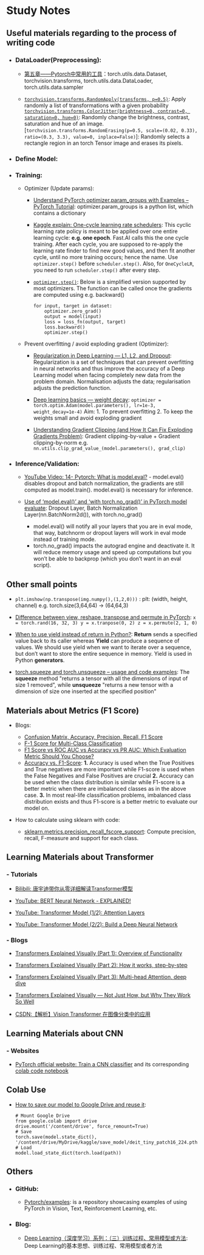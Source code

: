 # Study Notes
## Useful materials regarding to the process of writing code
- ### DataLoader(Preprocessing):
  - [第五章——Pytorch中常用的工具](https://blog.csdn.net/zhenaoxi1077/article/details/80953227)：torch.utils.data.Dataset, torchvision.transforms, torch.utils.data.DataLoader, torch.utils.data.sampler

  - [```torchvision.transforms.RandomApply(transforms, p=0.5)```](https://pytorch.org/vision/stable/generated/torchvision.transforms.RandomApply.html#torchvision.transforms.RandomApply): Apply randomly a list of transformations with a given probability
  [```torchvision.transforms.ColorJitter(brightness=0, contrast=0, saturation=0, hue=0)```](https://pytorch.org/vision/main/generated/torchvision.transforms.ColorJitter.html): Randomly change the brightness, contrast, saturation and hue of an image.
  [```torchvision.transforms.RandomErasing(p=0.5, scale=(0.02, 0.33), ratio=(0.3, 3.3), value=0, inplace=False)```]: Randomly selects a rectangle region in an torch Tensor image and erases its pixels.

- ### Define Model:


- ### Training:

    - Optimizer (Update params):
        - [Understand PyTorch optimizer.param_groups with Examples – PyTorch Tutorial](https://www.tutorialexample.com/understand-pytorch-optimizer-param_groups-with-examples-pytorch-tutorial/): optimizer.param_groups is a python list, which contains a dictionary

        - [Kaggle explain: One-cycle learning rate schedulers](https://www.kaggle.com/code/residentmario/one-cycle-learning-rate-schedulers/notebook): This cyclic learning rate policy is meant to be applied over one entire learning cycle: **e.g. one epoch**. Fast.AI calls this the one cycle training. After each cycle, you are supposed to re-apply the learning rate finder to find new good values, and then fit another cycle, until no more training occurs; hence the name. Use ```optimizer.step()``` before ```scheduler.step()```. Also, for ```OneCycleLR```, you need to run ```scheduler.step()``` after every step.

        - [```optimizer.step()```](https://pytorch.org/docs/stable/optim.html#optimizer-step): Below is a simplified version supported by most optimizers. The function can be called once the gradients are computed using e.g. backward()
            ```
            for input, target in dataset:
                optimizer.zero_grad()
                output = model(input)
                loss = loss_fn(output, target)
                loss.backward()
                optimizer.step()
            ```

    - Prevent overfitting / avoid exploding gradient (Optimizer):
        - [Regularization in Deep Learning — L1, L2, and Dropout](https://towardsdatascience.com/regularization-in-deep-learning-l1-l2-and-dropout-377e75acc036#:~:text=Regularization%20is%20a%20set%20of,data%20from%20the%20problem%20domain.): Regularization is a set of techniques that can prevent overfitting in neural networks and thus improve the accuracy of a Deep Learning model when facing completely new data from the problem domain. Normalisation adjusts the data; regularisation adjusts the prediction function.
        - [Deep learning basics — weight decay](https://medium.com/analytics-vidhya/deep-learning-basics-weight-decay-3c68eb4344e9): ```optimizer = torch.optim.Adam(model.parameters(), lr=1e-3, weight_decay=1e-4)``` Aim: 1. To prevent overfitting 2. To keep the weights small and avoid exploding gradient
    
        - [Understanding Gradient Clipping (and How It Can Fix Exploding Gradients Problem)](https://neptune.ai/blog/understanding-gradient-clipping-and-how-it-can-fix-exploding-gradients-problem): Gradient clipping-by-value + Gradient clipping-by-norm e.g. ```nn.utils.clip_grad_value_(model.parameters(), grad_clip)```

- ### Inference/Validation:

  - [YouTube Video: 14- Pytorch: What is model.eval?](https://www.youtube.com/watch?v=GzjRE3MUx6Q) - model.eval() disables dropout and batch normalization, the gradients are still computed as model.train(). model.eval() is necessary for inference.
  - [Use of ‘model.eval()’ and ‘with torch.no_grad()’ in PyTorch model evaluate](https://androidkt.com/use-of-model-eval-and-with-torch-no_grad-in-pytorch-model-evaluate/): Dropout Layer, Batch Normalization Layer(nn.BatchNorm2d()), with torch.no_grad()

    - model.eval() will notify all your layers that you are in eval mode, that way, batchnorm or dropout layers will work in eval mode instead of training mode.
    - torch.no_grad() impacts the autograd engine and deactivate it. It will reduce memory usage and speed up computations but you won’t be able to backprop (which you don’t want in an eval script).


## Other small points
- ```plt.imshow(np.transpose(img.numpy(),(1,2,0)))``` : plt: (width, height, channel) e.g. torch.size(3,64,64) -> (64,64,3)
- [Difference between view, reshape, transpose and permute in PyTorch](https://jdhao.github.io/2019/07/10/pytorch_view_reshape_transpose_permute/): 
        ```
        x = torch.rand(16, 32, 3)
        y = x.tranpose(0, 2)
        z = x.permute(2, 1, 0)
        ```
- [When to use yield instead of return in Python?](https://www.geeksforgeeks.org/use-yield-keyword-instead-return-keyword-python/): **Return** sends a specified value back to its caller whereas **Yield** can produce a sequence of values. We should use yield when we want to iterate over a sequence, but don’t want to store the entire sequence in memory. Yield is used in Python **generators**.

- [torch.squeeze and torch.unsqueeze – usage and code examples](https://linuxpip.org/pytorch-squeeze-unsqueeze/): The **squeeze** method "returns a tensor with all the dimensions of input of size 1 removed", while **unsqueeze** "returns a new tensor with a dimension of size one inserted at the specified position"

## Materials about Metrics (F1 Score)
- Blogs:
  - [Confusion Matrix, Accuracy, Precision, Recall, F1 Score](https://medium.com/analytics-vidhya/confusion-matrix-accuracy-precision-recall-f1-score-ade299cf63cd)
  - [F-1 Score for Multi-Class Classification](https://www.baeldung.com/cs/multi-class-f1-score)
  - [F1 Score vs ROC AUC vs Accuracy vs PR AUC: Which Evaluation Metric Should You Choose?](https://neptune.ai/blog/f1-score-accuracy-roc-auc-pr-auc)
  - [Accuracy vs. F1-Score](https://medium.com/analytics-vidhya/accuracy-vs-f1-score-6258237beca2): **1.** Accuracy is used when the True Positives and True negatives are more important while F1-score is used when the False Negatives and False Positives are crucial **2.** Accuracy can be used when the class distribution is similar while F1-score is a better metric when there are imbalanced classes as in the above case. **3.** In most real-life classification problems, imbalanced class distribution exists and thus F1-score is a better metric to evaluate our model on.

- How to calculate using sklearn with code:
  - [sklearn.metrics.precision_recall_fscore_support](https://scikit-learn.org/stable/modules/generated/sklearn.metrics.precision_recall_fscore_support.html): Compute precision, recall, F-measure and support for each class.

## Learning Materials about Transformer
### - Tutorials
- [Bilibili: 唐宇迪带你从零详细解读Transformer模型](https://www.bilibili.com/video/BV1Pu411Q7jD?spm_id_from=333.999.0.0&vd_source=4e20016bd1355fe9ad9e32194a97d42a)

- [YouTube: BERT Neural Network - EXPLAINED!](https://www.youtube.com/watch?v=xI0HHN5XKDo)

- [YouTube: Transformer Model (1/2): Attention Layers](https://www.youtube.com/watch?v=FC8PziPmxnQ)
- [YouTube: Transformer Model (2/2): Build a Deep Neural Network](https://www.youtube.com/watch?v=J4H6A4-dvhE)

### - Blogs
- [Transformers Explained Visually (Part 1): Overview of Functionality](https://towardsdatascience.com/transformers-explained-visually-part-1-overview-of-functionality-95a6dd460452)

- [Transformers Explained Visually (Part 2): How it works, step-by-step](https://towardsdatascience.com/transformers-explained-visually-part-2-how-it-works-step-by-step-b49fa4a64f34)

- [Transformers Explained Visually (Part 3): Multi-head Attention, deep dive](https://towardsdatascience.com/transformers-explained-visually-part-3-multi-head-attention-deep-dive-1c1ff1024853)

- [Transformers Explained Visually — Not Just How, but Why They Work So Well](https://towardsdatascience.com/transformers-explained-visually-not-just-how-but-why-they-work-so-well-d840bd61a9d3)

- [CSDN:【解析】Vision Transformer 在图像分类中的应用](https://blog.csdn.net/ViatorSun/article/details/115586005)

## Learning Materials about CNN
### - Websites
- [PyTorch official website: Train a CNN classifier](https://pytorch.org/tutorials/beginner/blitz/cifar10_tutorial.html) and its corresponding [colab code notebook](https://colab.research.google.com/github/pytorch/tutorials/blob/gh-pages/_downloads/17a7c7cb80916fcdf921097825a0f562/cifar10_tutorial.ipynb?hl=en#scrollTo=Mwf3hCS855qn)


## Colab Use
- [How to save our model to Google Drive and reuse it](https://medium.com/@ml_kid/how-to-save-our-model-to-google-drive-and-reuse-it-2c1028058cb2):
  ```
  # Mount Google Drive
  from google.colab import drive
  drive.mount('/content/drive', force_remount=True)
  # Save
  torch.save(model.state_dict(), '/content/drive/MyDrive/kaggle/save_model/deit_tiny_patch16_224.pth')
  # Load
  model.load_state_dict(torch.load(path))
  ```

## Others
- ### GitHub:
  - [Pytorch/examples](https://github.com/pytorch/examples):  is a repository showcasing examples of using PyTorch in Vision, Text, Reinforcement Learning, etc.
- ### Blog:
  - [Deep Learning（深度学习）系列：（三）训练过程、常用模型或方法](https://www.aboutyun.com/thread-16799-1-1.html): Deep Learning的基本思想、训练过程、常用模型或者方法
